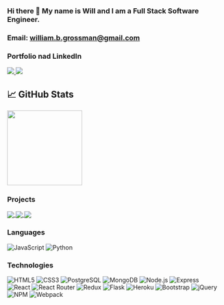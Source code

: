 ### Hi there 👋 My name is Will and I am a Full Stack Software Engineer. 
### Email: william.b.grossman@gmail.com


### Portfolio nad LinkedIn

<a href="https://willy-git-man.github.io/" target="_blank">
  <img src="https://img.shields.io/badge/My_Portfolio-FF5722?style=for-the-badge&logo=rss&logoColor=white" />
</a>

<a href="https://www.linkedin.com/in/william-b-grossman/" target="_blank">
  <img src="https://img.shields.io/badge/LinkedIn-0077B5?style=for-the-badge&logo=linkedin&logoColor=white" />
</a>

<!-- 
<a href="https://angel.co/u/william-grossman-5" target="_blank">
  <img src="https://img.shields.io/badge/Angel_List-9933CC?style=for-the-badge&logo=AngelList&logoColor=white" />
</a> -->
   
## &#x1f4c8; GitHub Stats 

<a href="https://github.com/willy-git-man/willy-git-man">
<img align="center" height="175" src="https://github-readme-stats.vercel.app/api?username=willy-git-man&count_private=true&show_icons=true&theme=vue-dark&custom_title=My%20Stats"/>
</a>


### Projects
<a href="https://github.com/Willy-Git-Man/Heard-That">
  <img align="center" src="https://github-readme-stats.vercel.app/api/pin/?username=willy-git-man&repo=heard-that&title_color=ffffff&text_color=c9cacc&icon_color=2bbc8a&bg_color=1d1f21" />
</a>
<a href="https://github.com/Willy-Git-Man/Cartoonstagram">
  <img align="center" src="https://github-readme-stats.vercel.app/api/pin/?username=willy-git-man&repo=cartoonstagram&title_color=ffffff&text_color=c9cacc&icon_color=2bbc8a&bg_color=1d1f21" />
</a>
<a href="https://github.com/Willy-Git-Man/Git_It_Done">
  <img align="center" src="https://github-readme-stats.vercel.app/api/pin/?username=willy-git-man&repo=git_it_done&title_color=ffffff&text_color=c9cacc&icon_color=2bbc8a&bg_color=1d1f21" />
</a>


### Languages

![JavaScript](https://img.shields.io/badge/JavaScript-F7DF1E?style=for-the-badge&logo=javascript&logoColor=black)
![Python](https://img.shields.io/badge/Python-14354C?style=for-the-badge&logo=python&logoColor=white)

### Technologies

![HTML5](https://img.shields.io/badge/html5-%23E34F26.svg?style=for-the-badge&logo=html5&logoColor=white)
![CSS3](https://img.shields.io/badge/css3-%231572B6.svg?style=for-the-badge&logo=css3&logoColor=white)
![PostgreSQL](https://img.shields.io/badge/PostgreSQL-316192?style=for-the-badge&logo=postgresql&logoColor=white)
![MongoDB](https://img.shields.io/badge/MongoDB-%234ea94b.svg?style=for-the-badge&logo=mongodb&logoColor=white)
![Node.js](https://img.shields.io/badge/Node.js-43853D?style=for-the-badge&logo=node.js&logoColor=white)
![Express](https://img.shields.io/badge/Express.js-404D59?style=for-the-badge)
![React](https://img.shields.io/badge/React-20232A?style=for-the-badge&logo=react&logoColor=61DAFB)
![React Router](https://img.shields.io/badge/React_Router-CA4245?style=for-the-badge&logo=react-router&logoColor=white)
![Redux](https://img.shields.io/badge/Redux-593D88?style=for-the-badge&logo=redux&logoColor=white)
![Flask](https://img.shields.io/badge/Flask-000000?style=for-the-badge&logo=flask&logoColor=white)
![Heroku](https://img.shields.io/badge/Heroku-430098?style=for-the-badge&logo=heroku&logoColor=white)
![Bootstrap](https://img.shields.io/badge/bootstrap-%23563D7C.svg?style=for-the-badge&logo=bootstrap&logoColor=white)
![jQuery](https://img.shields.io/badge/jquery-%230769AD.svg?style=for-the-badge&logo=jquery&logoColor=white)
![NPM](https://img.shields.io/badge/NPM-%23000000.svg?style=for-the-badge&logo=npm&logoColor=white)
![Webpack](https://img.shields.io/badge/webpack-%238DD6F9.svg?style=for-the-badge&logo=webpack&logoColor=black)



<!-- More info, tips and tricks for making GitHub Profile README can be found in my article at https://towardsdatascience.com/build-a-stunning-readme-for-your-github-profile-9b80434fe5d7 -->




<!-- Resources -->
<!-- Icons: https://simpleicons.org/ -->
<!-- GitHub Stats: https://github.com/anuraghazra/github-readme-stats -->
<!-- Emojis: https://emojipedia.org/emoji/ -->
<!-- HTML Emojis: https://www.fileformat.info/index.htm -->
<!-- Shields: https://shields.io/ -->
<!-- Awesome GitHub Profile README: https://github.com/abhisheknaiidu/awesome-github-profile-readme -->
